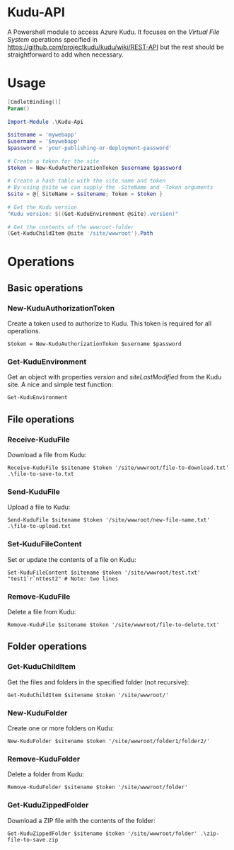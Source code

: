 # Kudu-API
A Powershell module to access Azure Kudu. It focuses on the *Virtual File System* operations specified in https://github.com/projectkudu/kudu/wiki/REST-API but the rest should be straightforward to add when necessary.

# Usage
```powershell
[CmdletBinding()]
Param()
 
Import-Module .\Kudu-Api
 
$sitename = 'mywebapp'
$username = '$mywebapp'
$password = 'your-publishing-or-deployment-password'
 
# Create a token for the site
$token = New-KuduAuthorizationToken $username $password
 
# Create a hash table with the site name and token
# By using @site we can supply the -SiteName and -Token arguments
$site = @{ SiteName = $sitename; Token = $token }
 
# Get the Kudu version
"Kudu version: $((Get-KuduEnvironment @site).version)"
 
# Get the contents of the wwwroot-folder
(Get-KuduChildItem @site '/site/wwwroot').Path
```

# Operations
## Basic operations
### New-KuduAuthorizationToken
Create a token used to authorize to Kudu. This token is required for all operations.

    $token = New-KuduAuthorizationToken $username $password

### Get-KuduEnvironment
Get an object with properties *version* and *siteLastModified* from the Kudu site. A nice and simple test function:

    Get-KuduEnvironment

## File operations
### Receive-KuduFile
Download a file from Kudu:

    Receive-KuduFile $sitename $token '/site/wwwroot/file-to-download.txt' .\file-to-save-to.txt

### Send-KuduFile
Upload a file to Kudu:

    Send-KuduFile $sitename $token '/site/wwwroot/new-file-name.txt' .\file-to-upload.txt

### Set-KuduFileContent
Set or update the contents of a file on Kudu:

    Set-KuduFileContent $sitename $token '/site/wwwroot/test.txt' "test1`r`nttest2" # Note: two lines

### Remove-KuduFile
Delete a file from Kudu:

    Remove-KuduFile $sitename $token '/site/wwwroot/file-to-delete.txt'

## Folder operations
### Get-KuduChildItem
Get the files and folders in the specified folder (not recursive):

    Get-KuduChildItem $sitename $token '/site/wwwroot/'

### New-KuduFolder
Create one or more folders on Kudu:

    New-KuduFolder $sitename $token '/site/wwwroot/folder1/folder2/'

### Remove-KuduFolder
Delete a folder from Kudu:

    Remove-KuduFolder $sitename $token '/site/wwwroot/folder'

### Get-KuduZippedFolder
Download a ZIP file with the contents of the folder:

    Get-KuduZippedFolder $sitename $token '/site/wwwroot/folder' .\zip-file-to-save.zip
